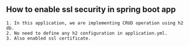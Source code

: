 ## How to enable ssl security in spring boot app

```shell
1. In this application, we are implementing CRUD operation using h2 db.
2. No need to define any h2 configuration in application.yml.
3. Also enabled ssl certificate.

```

